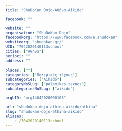 ```yaml
---
title: "ShuDoKan Dojo-Αθήνα-Aikido"

facebook: ""

website: ""
organisation: "ShuDoKan Dojo"
facebookorg: "https://www.facebook.com/e.shudokan"
websiteorg: "shudokan.gr/"
UID: "7042020140113school"
cities: ["Αθήνα"]
perioxi: ""
address: ""

places: [""]
categories: ["Πολεμικές τέχνες"]
subcategories: ["Aikido"]
categoryNoSLug: ["polemikes-texnes"]
subcategoriesNoSLug: ["aikido"]

orgUID: "org14042020000108"

url: "shudokan-dojo-athina-aikido/athina"
slug: "shudokan-dojo-athina-aikido"
aliases:
    - /7042020140113school
---
```





